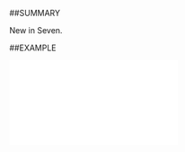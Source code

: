 

##SUMMARY

New in Seven.


##EXAMPLE

![](../../Examples/vbs/ClientScript.OnCurrentSaleTypeChanged.vbs.txt)





